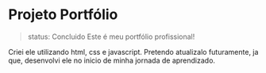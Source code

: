 # Projeto Portfólio
 > status: Concluido
 Este é meu portfólio profissional!

Criei ele utilizando html, css e javascript. Pretendo atualizalo futuramente, ja que, desenvolvi ele no inicio de minha jornada de aprendizado.
